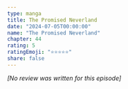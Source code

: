 ```yaml
---
type: manga
title: The Promised Neverland
date: "2024-07-05T00:00:00"
name: "The Promised Neverland"
chapter: 44
rating: 5
ratingEmoji: "⭐️⭐️⭐️⭐️⭐️"
share: false
---
```


_[No review was written for this episode]_